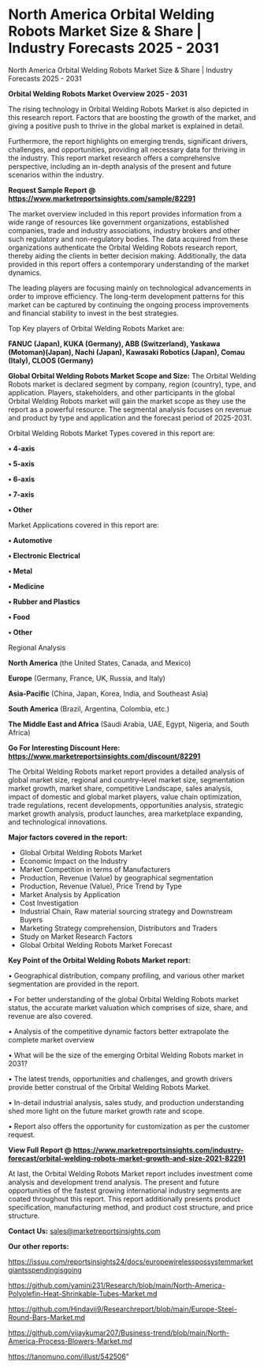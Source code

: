 # North America Orbital Welding Robots Market Size & Share | Industry Forecasts 2025 - 2031
North America Orbital Welding Robots Market Size & Share | Industry Forecasts 2025 - 2031

<Strong> Orbital Welding Robots Market Overview 2025 - 2031</strong>

The rising technology in Orbital Welding Robots Market is also depicted in this research report. Factors that are boosting the growth of the market, and giving a positive push to thrive in the global market is explained in detail.

Furthermore, the report highlights on emerging trends, significant drivers, challenges, and opportunities, providing all necessary data for thriving in the industry. This report market research offers a comprehensive perspective, including an in-depth analysis of the present and future scenarios within the industry.

<strong>Request Sample Report @ <a href=https://www.marketreportsinsights.com/sample/82291>https://www.marketreportsinsights.com/sample/82291</a></strong>

The market overview included in this report provides information from a wide range of resources like government organizations, established companies, trade and industry associations, industry brokers and other such regulatory and non-regulatory bodies. The data acquired from these organizations authenticate the Orbital Welding Robots research report, thereby aiding the clients in better decision making. Additionally, the data provided in this report offers a contemporary understanding of the market dynamics.

The leading players are focusing mainly on technological advancements in order to improve efficiency. The long-term development patterns for this market can be captured by continuing the ongoing process improvements and financial stability to invest in the best strategies.

Top Key players of Orbital Welding Robots Market are:

<strong>FANUC (Japan), KUKA (Germany), ABB (Switzerland), Yaskawa (Motoman)(Japan), Nachi (Japan), Kawasaki Robotics (Japan), Comau (Italy), CLOOS (Germany)</strong>

<strong><b>Global Orbital Welding Robots Market Scope and Size:</b></strong>
The Orbital Welding Robots market is declared segment by company, region (country), type, and application. Players, stakeholders, and other participants in the global Orbital Welding Robots market will gain the market scope as they use the report as a powerful resource. The segmental analysis focuses on revenue and product by type and application and the forecast period of 2025-2031.

Orbital Welding Robots Market Types covered in this report are:

<strong>• 4-axis

• 5-axis

• 6-axis

• 7-axis

• Other</strong>

Market Applications covered in this report are:

<strong>• Automotive

• Electronic Electrical

• Metal

• Medicine

• Rubber and Plastics

• Food

• Other</strong> 

Regional Analysis

<strong>North America</strong> (the United States, Canada, and Mexico)

<strong>Europe</strong> (Germany, France, UK, Russia, and Italy)

<strong>Asia-Pacific</strong> (China, Japan, Korea, India, and Southeast Asia)

<strong>South America</strong> (Brazil, Argentina, Colombia, etc.)

<strong>The Middle East and Africa</strong> (Saudi Arabia, UAE, Egypt, Nigeria, and South Africa)

<strong>Go For Interesting Discount Here: <a href=https://www.marketreportsinsights.com/discount/82291>https://www.marketreportsinsights.com/discount/82291</a></strong>

The Orbital Welding Robots market report provides a detailed analysis of global market size, regional and country-level market size, segmentation market growth, market share, competitive Landscape, sales analysis, impact of domestic and global market players, value chain optimization, trade regulations, recent developments, opportunities analysis, strategic market growth analysis, product launches, area marketplace expanding, and technological innovations.

<strong><b>Major factors covered in the report:</b></strong>
<ul>
  <li>Global Orbital Welding Robots Market </li>
  <li>Economic Impact on the Industry</li>
  <li>Market Competition in terms of Manufacturers</li>
  <li>Production, Revenue (Value) by geographical segmentation</li>
  <li>Production, Revenue (Value), Price Trend by Type</li>
  <li>Market Analysis by Application</li>
  <li>Cost Investigation</li>
  <li>Industrial Chain, Raw material sourcing strategy and Downstream Buyers</li>
  <li>Marketing Strategy comprehension, Distributors and Traders</li>
  <li>Study on Market Research Factors</li>
  <li>Global Orbital Welding Robots Market Forecast</li>
</ul>

<strong><b>Key Point of the Orbital Welding Robots Market report:</b></strong>

• Geographical distribution, company profiling, and various other market segmentation are provided in the report.

• For better understanding of the global Orbital Welding Robots market status, the accurate market valuation which comprises of size, share, and revenue are also covered.

• Analysis of the competitive dynamic factors better extrapolate the complete market overview

• What will be the size of the emerging Orbital Welding Robots market in 2031?

• The latest trends, opportunities and challenges, and growth drivers provide better construal of the Orbital Welding Robots Market.

• In-detail industrial analysis, sales study, and production understanding shed more light on the future market growth rate and scope.

• Report also offers the opportunity for customization as per the customer request.

<strong><b>View Full Report @ <a href=https://www.marketreportsinsights.com/industry-forecast/orbital-welding-robots-market-growth-and-size-2021-82291>https://www.marketreportsinsights.com/industry-forecast/orbital-welding-robots-market-growth-and-size-2021-82291</a></b></strong>


At last, the Orbital Welding Robots Market report includes investment come analysis and development trend analysis. The present and future opportunities of the fastest growing international industry segments are coated throughout this report. This report additionally presents product specification, manufacturing method, and product cost structure, and price structure.

<strong>Contact Us:</strong>
sales@marketreportsinsights.com

<strong>Our other reports:</strong>

<a href=https://issuu.com/reportsinsights24/docs/europewirelesspossystemmarketgiantsspendingisgoing>https://issuu.com/reportsinsights24/docs/europewirelesspossystemmarketgiantsspendingisgoing</a>

<a href=https://github.com/yamini231/Research/blob/main/North-America-Polyolefin-Heat-Shrinkable-Tubes-Market.md>https://github.com/yamini231/Research/blob/main/North-America-Polyolefin-Heat-Shrinkable-Tubes-Market.md</a>

<a href=https://github.com/Hindavii9/Researchreport/blob/main/Europe-Steel-Round-Bars-Market.md>https://github.com/Hindavii9/Researchreport/blob/main/Europe-Steel-Round-Bars-Market.md</a>

<a href=https://github.com/vijaykumar207/Business-trend/blob/main/North-America-Process-Blowers-Market.md>https://github.com/vijaykumar207/Business-trend/blob/main/North-America-Process-Blowers-Market.md</a>

<a href=https://tanomuno.com/illust/542506>https://tanomuno.com/illust/542506</a>"
